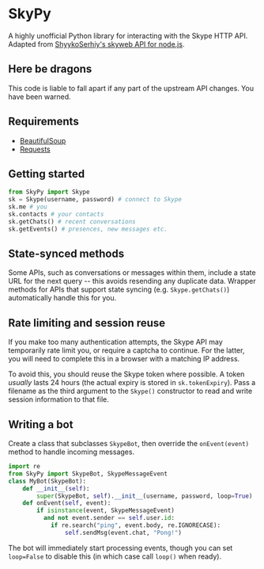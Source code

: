 # SkyPy

A highly unofficial Python library for interacting with the Skype HTTP API.  Adapted from [ShyykoSerhiy's skyweb API for node.js](https://github.com/ShyykoSerhiy/skyweb).

## Here be dragons

This code is liable to fall apart if any part of the upstream API changes.  You have been warned.

## Requirements

* [BeautifulSoup](http://www.crummy.com/software/BeautifulSoup/)
* [Requests](http://www.python-requests.org/en/latest/)

## Getting started

```python
from SkyPy import Skype
sk = Skype(username, password) # connect to Skype
sk.me # you
sk.contacts # your contacts
sk.getChats() # recent conversations
sk.getEvents() # presences, new messages etc.
```

## State-synced methods

Some APIs, such as conversations or messages within them, include a state URL for the next query -- this avoids resending any duplicate data.  Wrapper methods for APIs that support state syncing (e.g. `Skype.getChats()`) automatically handle this for you.

## Rate limiting and session reuse

If you make too many authentication attempts, the Skype API may temporarily rate limit you, or require a captcha to continue.  For the latter, you will need to complete this in a browser with a matching IP address.

To avoid this, you should reuse the Skype token where possible.  A token _usually_ lasts 24 hours (the actual expiry is stored in `sk.tokenExpiry`).  Pass a filename as the third argument to the `Skype()` constructor to read and write session information to that file.

## Writing a bot

Create a class that subclasses `SkypeBot`, then override the `onEvent(event)` method to handle incoming messages.

```python
import re
from SkyPy import SkypeBot, SkypeMessageEvent
class MyBot(SkypeBot):
    def __init__(self):
        super(SkypeBot, self).__init__(username, password, loop=True)
    def onEvent(self, event):
        if isinstance(event, SkypeMessageEvent)
          and not event.sender == self.user.id:
            if re.search("ping", event.body, re.IGNORECASE):
                self.sendMsg(event.chat, "Pong!")
```

The bot will immediately start processing events, though you can set `loop=False` to disable this (in which case call `loop()` when ready).
